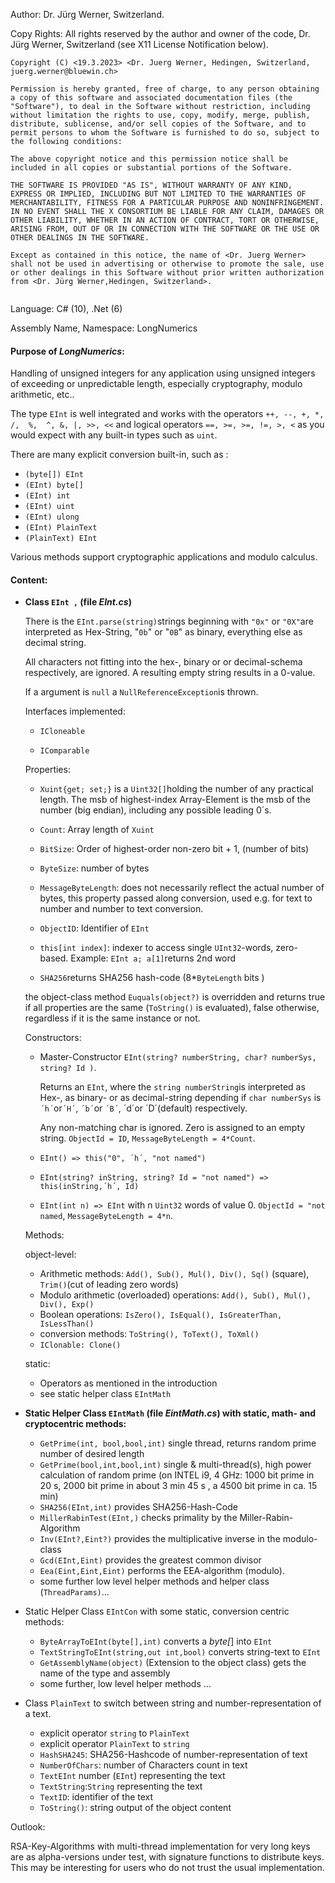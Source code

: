 Author: Dr. Jürg Werner, Switzerland.

Copy Rights: All rights reserved by the author and owner of the code, Dr. Jürg Werner, Switzerland (see X11 License Notification below).

```
Copyright (C) <19.3.2023> <Dr. Juerg Werner, Hedingen, Switzerland, juerg.werner@bluewin.ch>

Permission is hereby granted, free of charge, to any person obtaining a copy of this software and associated documentation files (the "Software"), to deal in the Software without restriction, including without limitation the rights to use, copy, modify, merge, publish, distribute, sublicense, and/or sell copies of the Software, and to permit persons to whom the Software is furnished to do so, subject to the following conditions:

The above copyright notice and this permission notice shall be included in all copies or substantial portions of the Software.

THE SOFTWARE IS PROVIDED "AS IS", WITHOUT WARRANTY OF ANY KIND, EXPRESS OR IMPLIED, INCLUDING BUT NOT LIMITED TO THE WARRANTIES OF MERCHANTABILITY, FITNESS FOR A PARTICULAR PURPOSE AND NONINFRINGEMENT. IN NO EVENT SHALL THE X CONSORTIUM BE LIABLE FOR ANY CLAIM, DAMAGES OR OTHER LIABILITY, WHETHER IN AN ACTION OF CONTRACT, TORT OR OTHERWISE, ARISING FROM, OUT OF OR IN CONNECTION WITH THE SOFTWARE OR THE USE OR OTHER DEALINGS IN THE SOFTWARE.

Except as contained in this notice, the name of <Dr. Juerg Werner> shall not be used in advertising or otherwise to promote the sale, use or other dealings in this Software without prior written authorization from <Dr. Jürg Werner,Hedingen, Switzerland>.
```

```

```

Language: C# (10), .Net (6)

Assembly Name, Namespace: LongNumerics 

#### Purpose of *LongNumerics*:

Handling of unsigned integers for any application using unsigned integers of exceeding or unpredictable length, especially cryptography, modulo arithmetic, etc.. 

The type `EInt` is well integrated and works with the operators `++, --, +, *,  /,  %,  ^, &, |, >>, <<` and logical operators `==, >=, >=, !=, >, <` as you would expect with any built-in types such as `uint`. 

There are many explicit conversion built-in, such as : 

- `(byte[]) EInt`
- `(EInt) byte[]`
- `(EInt) int`
- `(EInt) uint`
- `(EInt) ulong`
- `(EInt) PlainText`
- `(PlainText) EInt`

Various methods support cryptographic applications and modulo calculus.





#### Content:

- **Class `EInt ,` (file *EInt.cs*)**

  There is the `EInt.parse(string)`strings beginning with `"0x"` or `"0X"`are interpreted as Hex-String, "`0b`" or "`0B`" as binary, everything else as decimal string. 

  All characters not fitting into the hex-, binary or  or decimal-schema respectively, are ignored. A resulting empty string results in a 0-value. 

  If a argument is `null` a `NullReferenceException`is thrown.

  Interfaces implemented:

  - `ICloneable`

  - `IComparable`

    

  Properties:

  - `Xuint{get; set;}` is a `Uint32[]`holding the number of any practical length. The msb of highest-index Array-Element is the msb of the number (big endian), including any possible leading 0´s.

  - `Count`: Array length of `Xuint`

  - `BitSize`: Order of highest-order non-zero bit + 1, (number of bits)

  - `ByteSize`: number of bytes

  - `MessageByteLength`: does not necessarily reflect the actual number of bytes, this property passed along conversion, used e.g. for text to number and number to text conversion.

  - `ObjectID`: Identifier of `EInt`

  - `this[int index]`: indexer to access single `UInt32`-words, zero-based. Example: `EInt a; a[1]`returns 2nd word

  - `SHA256`returns SHA256 hash-code (8*`ByteLength` bits )

  

  the object-class method `Euquals(object?)` is overridden and returns true if all properties are the same (`ToString()` is evaluated), false otherwise, regardless if it is the same instance or not.

  

  Constructors:
  
  - Master-Constructor `EInt(string? numberString, char? numberSys, string? Id )`. 
  
    Returns an `EInt`, where the `string numberString`is interpreted as Hex-, as binary- or as decimal-string depending if `char numberSys` is `´h´`or`´H´`, `´b´`or `´B´`, ´d´or ´D´(default) respectively. 
  
    Any non-matching char is ignored. Zero is assigned to an empty string. `ObjectId = ID`, `MessageByteLength = 4*Count`.
  
  - `EInt() => this("0", ´h´, "not named")`
  
  - `EInt(string? inString, string? Id = "not named") => this(inString,´h´, Id)`
  
  - `EInt(int n) => EInt` with n `Uint32` words of value 0. `ObjectId = "not named`, `MessageByteLength = 4*n`.
  
  
  
  
  
  Methods:
  
  object-level:
  
  - Arithmetic methods: `Add(), Sub(), Mul(), Div(), Sq()` (square), `Trim()`(cut of leading zero words)
  - Modulo arithmetic (overloaded) operations: `Add(), Sub(), Mul(), Div(), Exp()`
  - Boolean operations: `IsZero(), IsEqual(), IsGreaterThan, IsLessThan()`
  - conversion methods: `ToString(), ToText(), ToXml()`
  - `IClonable: Clone()`
  
  static:
  
  - Operators as mentioned in the introduction
  - see static helper class `EIntMath`
  
  



- **Static Helper Class `EIntMath` (file *EintMath.cs*) with static, math- and cryptocentric methods:**
  
  - `GetPrime(int, bool,bool,int)` single thread, returns random prime number of desired length
  - `GetPrime(bool,int,bool,int)` single & multi-thread(s), high power calculation of random prime (on INTEL i9, 4 GHz: 1000 bit prime in 20 s, 2000 bit prime in about 3 min 45 s , a 4500 bit prime in ca. 15 min)
  - `SHA256(EInt,int)` provides SHA256-Hash-Code
  - `MillerRabinTest(EInt,)` checks primality by the Miller-Rabin-Algorithm
  - `Inv(EInt?,Eint?)` provides the multiplicative inverse in the modulo-class
  - `Gcd(EInt,Eint)` provides the greatest common divisor
  - `Eea(Eint,Eint,Eint)` performs the EEA-algorithm (modulo).
  - some further low level helper methods and helper class (`ThreadParams)`...
  
  
  
- Static Helper Class `EIntCon` with some static, conversion centric methods:
  - `ByteArrayToEInt(byte[],int)` converts a *byte[*] into `EInt`
  - `TextStringToEInt(string,out int,bool)` converts string-text to `EInt`
  - `GetAssemblyName(object)` (Extension to the object class) gets the name of the type and assembly
  - some further, low level helper methods ...

  
  
- Class `PlainText` to switch between string and number-representation of a text.
  - explicit operator `string` to `PlainText`
  - explicit operator `PlainText` to `string`
  - `HashSHA245`: SHA256-Hashcode of number-representation of text
  - `NumberOfChars`: number of Characters count in text
  - `TextEInt` number (`EInt`) representing the text
  - `TextString`:`String` representing the text
  - `TextID`: identifier of the text
  - `ToString()`:  string output of the object content

Outlook:

RSA-Key-Algorithms with multi-thread implementation for very long keys are as  alpha-versions under test, with signature functions to distribute keys. This may be interesting for users who do not trust the usual implementation. 